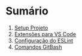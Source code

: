 # Sumário

1. [Setup Projeto](https://github.com/FelipeStella/Repositorio-para-estudo/blob/main/Setup_Projeto_Typescript.md)
2. [Extensões para VS Code](https://github.com/FelipeStella/Repositorio-para-estudo/blob/main/Extencoes%20para%20VSCode.md)
3. [Configuração do ESLint](https://github.com/FelipeStella/Repositorio-para-estudo/blob/main/ESLint.md)
4. [Comandos GitBash](https://github.com/FelipeStella/Repositorio-para-estudo/tree/main)
